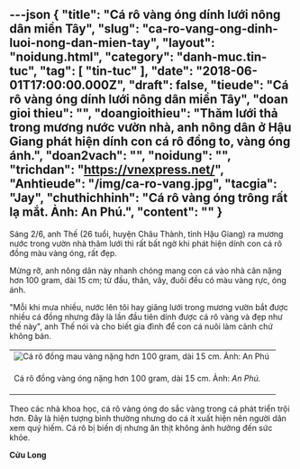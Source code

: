 ---json
{
    "title": "Cá rô vàng óng dính lưới nông dân miền Tây",
    "slug": "ca-ro-vang-ong-dinh-luoi-nong-dan-mien-tay",
    "layout": "noidung.html",
    "category": "danh-muc.tin-tuc",
    "tag": [
        "tin-tuc"
    ],
    "date": "2018-06-01T17:00:00.000Z",
    "draft": false,
    "tieude": "Cá rô vàng óng dính lưới nông dân miền Tây",
    "doan gioi thieu": "",
    "doangioithieu": "Thăm lưới thả trong mương nước vườn nhà, anh nông dân ở Hậu Giang phát hiện dính con cá rô đồng to, vàng óng ánh.",
    "doan2vach": "",
    "noidung": "",
    "trichdan": "https://vnexpress.net/",
    "Anhtieude": "/img/ca-ro-vang.jpg",
    "tacgia": "Jay",
    "chuthichhinh": "Cá rô vàng óng trông rất lạ mắt. Ảnh: An Phú.",
    "__content__": ""
}
---
<p><span style="font-size:14px">S&aacute;ng 2/6, anh Thế (26 tuổi, huyện Ch&acirc;u Th&agrave;nh, tỉnh Hậu Giang) ra mương nước trong vườn nh&agrave; thăm lưới th&igrave; rất bất ngờ khi ph&aacute;t hiện d&iacute;nh con c&aacute; r&ocirc; đồng m&agrave;u v&agrave;ng &oacute;ng, rất đẹp.</span></p>

<p><span style="font-size:14px">Mừng rỡ, anh n&ocirc;ng d&acirc;n n&agrave;y nhanh ch&oacute;ng mang con c&aacute; v&agrave;o nh&agrave; c&acirc;n nặng hơn 100 gram, d&agrave;i 15 cm; từ đầu, th&acirc;n, v&acirc;y, đu&ocirc;i đều c&oacute; m&agrave;u v&agrave;ng rực, &oacute;ng &aacute;nh.</span></p>

<p><span style="font-size:14px">&quot;Mỗi khi mưa nhiều, nước l&ecirc;n t&ocirc;i hay giăng lưới trong mương vườn bắt được nhiều c&aacute; đồng nhưng đ&acirc;y l&agrave; lần đầu ti&ecirc;n d&iacute;nh được c&aacute; r&ocirc; v&agrave;ng v&agrave; đẹp như thế n&agrave;y&quot;, anh Thế n&oacute;i v&agrave; cho biết gia đ&igrave;nh để con c&aacute; nu&ocirc;i l&agrave;m cảnh chứ kh&ocirc;ng b&aacute;n.</span></p>

<table align="center" border="0" cellpadding="3" cellspacing="0">
	<tbody>
		<tr>
			<td><span style="font-size:14px"><img alt="Cá rô đồng mau vàng nặng hơn 100 gram, dài 15 cm. Ảnh: An Phú " src="https://i-vnexpress.vnecdn.net/2018/06/02/VANG-VONG-4024-1527930439.jpg" style="float:left" /></span></td>
		</tr>
		<tr>
			<td>
			<p><span style="font-size:14px">C&aacute; r&ocirc; đồng v&agrave;ng &oacute;ng&nbsp;nặng hơn 100 gram, d&agrave;i 15 cm. Ảnh:&nbsp;<em>An Ph&uacute;.</em></span></p>
			</td>
		</tr>
	</tbody>
</table>

<p><span style="font-size:14px">Theo c&aacute;c nh&agrave; khoa học, c&aacute; r&ocirc; v&agrave;ng &oacute;ng do sắc v&agrave;ng trong c&aacute; ph&aacute;t triển trội hơn. Đ&acirc;y l&agrave; hiện tượng b&igrave;nh thường nhưng do c&aacute; &iacute;t xuất hiện n&ecirc;n người d&acirc;n xem qu&yacute; hiếm. C&aacute; r&ocirc; bị biến dị nhưng ăn thịt kh&ocirc;ng ảnh hưởng đến sức khỏe.</span></p>

<p><span style="font-size:14px"><strong>Cửu Long</strong></span></p>
